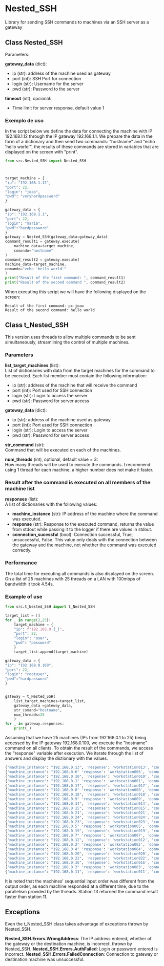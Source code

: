 # Nested_SSH
Library for sending SSH commands to machines via an SSH server as a gateway

## Class Nested_SSH
Parameters:   
  
 __gateway_data__ (dict):  
- ip (str): address of the machine used as gateway
- port (int): SSH Port for connection
- login (str): Username for the server
- pwd (str): Password to the server

__timeout__ (int), opcional:   
- Time limit for server response, default value 1

### Exemplo de uso
In the script below we define the data for connecting the machine with IP 192.168.1.12 through the IP gateway 192.168.1.1. We prepare the data in the form of a dictionary and then send two commands:
"hostname" and "echo 'hello world'", the results of these commands are stored in variables that are displayed on the screen with "print".
```python
from src.Nested_SSH import Nested_SSH



target_machine = {
"ip": "192.168.1.12",
"port": 22,
"login": "joao",
"pwd": "veryhardpassword"
}

gateway_data = {
"ip": "192.168.1.1",
"port": 22,
"login": "maria",
"pwd":"hardpassword"
}
gateway = Nested_SSH(gateway_data=gateway_data)
command_result1 = gateway.execute(
    machine_data=target_machine,
    comando="hostname"
)
command_result2 = gateway.execute(
machine_data=target_machine,
comando="echo 'hello world'"
)
print("Result of the first command: ", command_result1)
print("Result of the second command ", command_result2)
```

When executing this script we will have the following displayed on the screen:
```
Result of the first command: pc-joao  
Result of the second command: hello world  
```



## Class t_Nested_SSH
This version uses threads to allow multiple commands to be sent simultaneously, streamlining the control of multiple machines.

### Parameters
__list_target_machines__ (list):  
List of dictionaries with data from the target machines for the command to be executed. Each list member must contain the following information: 
- ip (str): address of the machine that will receive the command
- port (int): Port used for SSH connection
- login (str): Login to access the server
- pwd (str): Password for server access

 __gateway_data__ (dict):  
- ip (str): address of the machine used as gateway
- port (int): Port used for SSH connection
- login (str): Login to access the server
- pwd (str): Password for server access

__str_command__ (str):  
Command that will be executed on each of the machines.

__num_threads__ (int), optional, default value = 3:  
How many threads will be used to execute the commands. I recommend using 1 thread for each machine, a higher number does not make it faster.

### Result after the command is executed on all members of the machine list
__responses__ (list):  
A list of dictionaries with the following values:
- __machine_instance__ (str): IP address of the machine where the command was executed. 
- __response__ (str): Response to the executed command, returns the value from stdout while passing it to the logger if there are values ​​in stdout.
- __connection_sucessful__ (bool): Connection successful, True, unsuccessful, False. This value only deals with the connection between the gateway and the machine, not whether the command was executed correctly.
### Performance
The total time for executing all commands is also displayed on the screen. On a list of 25 machines with 25 threads on a LAN with 100mbps of bandwidth it took 4.54s.

### Example of use
```python
from src.t_Nested_SSH import t_Nested_SSH

target_list = []
for _ in range(2,25):    
    target_machine = {
    "ip": f"192.168.0.{_}",
    "port": 22,
    "login": "user",
    "pwd": "password"
    }
    target_list.append(target_machine)

gateway_data = {
"ip": "192.168.0.100",
"port": 22,
"login": "rootuser",
"pwd":"hardpassword"
}


gateway = t_Nested_SSH(
    list_target_machines=target_list,
    gateway_data =gateway_data,
    str_comand="hostname",
    num_threads=25
    )
for _ in gateway.responses:
    print(_)
```
Assuming that we have 25 machines (IPs from 192.168.0.1 to 25) being accessed by the IP gateway 192.168.0.100, we execute the "hostname" command on all clients. To obtain the result of the commands, we access the "response" variable after execution. We iterate through the list of answers and display the dictionary with the values.
```python
{'machine_instance': "192.168.0.13", 'response': 'workstation013', 'connection_sucessful': True}
{'machine_instance': "192.168.0.6" 'response': 'workstation006', 'connection_sucessful': True}
{'machine_instance': "192.168.0.10", 'response': 'workstation010', 'connection_sucessful': True}
{'machine_instance': "192.168.0.1" 'response': 'workstation001', 'connection_sucessful': True}
{'machine_instance': "192.168.0.17", 'response': 'workstation017', 'connection_sucessful': True}
{'machine_instance': "192.168.0.8" 'response': 'workstation008', 'connection_sucessful': True}
{'machine_instance': "192.168.0.18", 'response': 'workstation018', 'connection_sucessful': True}
{'machine_instance': "192.168.0.9" 'response': 'workstation009', 'connection_sucessful': True}
{'machine_instance': "192.168.0.14", 'response': 'workstation014', 'connection_sucessful': True}
{'machine_instance': "192.168.0.15", 'response': 'workstation015', 'connection_sucessful': True}
{'machine_instance': "192.168.0.21", 'response': 'workstation021', 'connection_sucessful': True}
{'machine_instance': "192.168.0.24", 'response': 'workstation024', 'connection_sucessful': True}
{'machine_instance': "192.168.0.23", 'response': 'workstation023', 'connection_sucessful': True}
{'machine_instance': "192.168.0.5" 'response': 'workstation005', 'connection_sucessful': True}
{'machine_instance': "192.168.0.19", 'response': 'workstation019', 'connection_sucessful': True}
{'machine_instance': "192.168.0.7" 'response': 'workstation007', 'connection_sucessful': True}
{'machine_instance': "192.168.0.12", 'response': 'workstation012', 'connection_sucessful': True}
{'machine_instance': "192.168.0.2" 'response': 'workstation002', 'connection_sucessful': True}
{'machine_instance': "192.168.0.4" 'response': 'workstation004', 'connection_sucessful': True}
{'machine_instance': "192.168.0.20", 'response': 'workstation020', 'connection_sucessful': True}
{'machine_instance': "192.168.0.22", 'response': 'workstation022', 'connection_sucessful': True}
{'machine_instance': "192.168.0.16", 'response': 'workstation016', 'connection_sucessful': True}
{'machine_instance': "192.168.0.3" 'response': 'workstation003', 'connection_sucessful': True}
{'machine_instance': "192.168.0.11", 'response': 'workstation011', 'connection_sucessful': True}
```
It is noted that the machines' sequential input order was different from the output order, as each machine responded at a different time, due to the parallelism provided by the threads. Station 13 returned the command result faster than station 11.

## Exceptions
Even the t_Nested_SSH class takes advantage of exceptions thrown by Nested_SSH.

__Nested_SSH.Errors.WrongAddress__: The IP address entered, whether of the gateway or the destination machine, is incorrect. thrown by Nested_SSH.
__Nested_SSH.Errors.AuthFailed__: Login or password entered is incorrect.
__Nested_SSH.Errors.FailedConnection__: Connection to gateway or destination machine was unsuccessful.